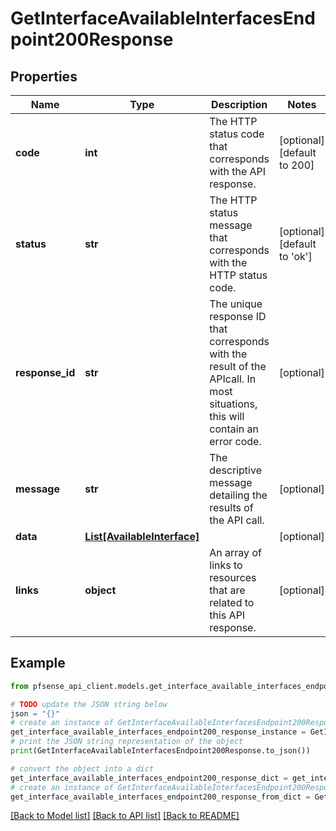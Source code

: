 # GetInterfaceAvailableInterfacesEndpoint200Response


## Properties

Name | Type | Description | Notes
------------ | ------------- | ------------- | -------------
**code** | **int** | The HTTP status code that corresponds with the API response. | [optional] [default to 200]
**status** | **str** | The HTTP status message that corresponds with the HTTP status code. | [optional] [default to 'ok']
**response_id** | **str** | The unique response ID that corresponds with the result of the APIcall. In most situations, this will contain an error code. | [optional] 
**message** | **str** | The descriptive message detailing the results of the API call. | [optional] 
**data** | [**List[AvailableInterface]**](AvailableInterface.md) |  | [optional] 
**links** | **object** | An array of links to resources that are related to this API response. | [optional] 

## Example

```python
from pfsense_api_client.models.get_interface_available_interfaces_endpoint200_response import GetInterfaceAvailableInterfacesEndpoint200Response

# TODO update the JSON string below
json = "{}"
# create an instance of GetInterfaceAvailableInterfacesEndpoint200Response from a JSON string
get_interface_available_interfaces_endpoint200_response_instance = GetInterfaceAvailableInterfacesEndpoint200Response.from_json(json)
# print the JSON string representation of the object
print(GetInterfaceAvailableInterfacesEndpoint200Response.to_json())

# convert the object into a dict
get_interface_available_interfaces_endpoint200_response_dict = get_interface_available_interfaces_endpoint200_response_instance.to_dict()
# create an instance of GetInterfaceAvailableInterfacesEndpoint200Response from a dict
get_interface_available_interfaces_endpoint200_response_from_dict = GetInterfaceAvailableInterfacesEndpoint200Response.from_dict(get_interface_available_interfaces_endpoint200_response_dict)
```
[[Back to Model list]](../README.md#documentation-for-models) [[Back to API list]](../README.md#documentation-for-api-endpoints) [[Back to README]](../README.md)


